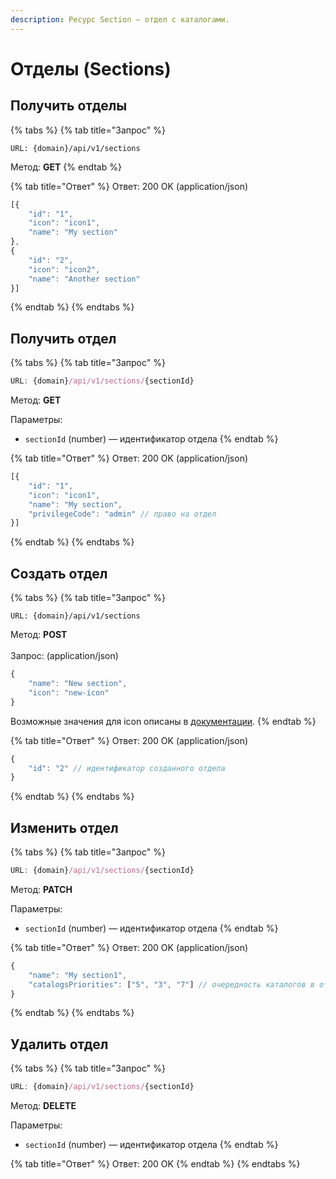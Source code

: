 ```yaml
---
description: Ресурс Section — отдел с каталогами.
---
```


# Отделы (Sections)

## Получить отделы

{% tabs %}
{% tab title="Запрос" %}
```
URL: {domain}/api/v1/sections
```

Метод: **GET**
{% endtab %}

{% tab title="Ответ" %}
Ответ: 200 OK (application/json)

```javascript
[{
    "id": "1",
    "icon": "icon1",
    "name": "My section"
},
{
    "id": "2",
    "icon": "icon2",
    "name": "Another section"
}]
```
{% endtab %}
{% endtabs %}

## Получить отдел

{% tabs %}
{% tab title="Запрос" %}
```javascript
URL: {domain}/api/v1/sections/{sectionId}
```

Метод: **GET**

Параметры:

* `sectionId` (number) — идентификатор отдела
{% endtab %}

{% tab title="Ответ" %}
Ответ: 200 OK (application/json)

```javascript
[{
    "id": "1",
    "icon": "icon1",
    "name": "My section",
    "privilegeCode": "admin" // право на отдел
}]
```
{% endtab %}
{% endtabs %}

## Создать отдел

{% tabs %}
{% tab title="Запрос" %}
```
URL: {domain}/api/v1/sections
```

Метод: **POST**\
\
Запрос: (application/json)

```javascript
{
    "name": "New section",
    "icon": "new-icon"
}
```

Возможные значения для icon описаны в [документации](http://okcss.dev.oktell.ru/#/elements/icons).
{% endtab %}

{% tab title="Ответ" %}
Ответ: 200 OK (application/json)

```javascript
{
    "id": "2" // идентификатор созданного отдела
}
```
{% endtab %}
{% endtabs %}

## Изменить отдел

{% tabs %}
{% tab title="Запрос" %}
```javascript
URL: {domain}/api/v1/sections/{sectionId}
```

Метод: **PATCH**

Параметры:

* `sectionId` (number) — идентификатор отдела
{% endtab %}

{% tab title="Ответ" %}
Ответ: 200 OK (application/json)

```javascript
{
    "name": "My section1",
    "catalogsPriorities": ["5", "3", "7"] // очередность каталогов в отделе
}
```
{% endtab %}
{% endtabs %}

## Удалить отдел

{% tabs %}
{% tab title="Запрос" %}
```javascript
URL: {domain}/api/v1/sections/{sectionId}
```

Метод: **DELETE**

Параметры:

* `sectionId` (number) — идентификатор отдела
{% endtab %}

{% tab title="Ответ" %}
Ответ: 200 OK
{% endtab %}
{% endtabs %}
